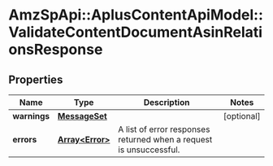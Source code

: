 # AmzSpApi::AplusContentApiModel::ValidateContentDocumentAsinRelationsResponse

## Properties
Name | Type | Description | Notes
------------ | ------------- | ------------- | -------------
**warnings** | [**MessageSet**](MessageSet.md) |  | [optional] 
**errors** | [**Array&lt;Error&gt;**](Error.md) | A list of error responses returned when a request is unsuccessful. | 


